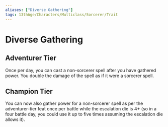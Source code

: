 ```yaml
---
aliases: ["Diverse Gathering"]
tags: 13thAge/Characters/Multiclass/Sorcerer/Trait
---
```

# Diverse Gathering

## Adventurer Tier

Once per day, you can cast a non-sorcerer spell after you have gathered power. You double the damage of the spell as if it were a sorcerer
spell.

## Champion Tier

You can now also gather power for a non-sorcerer spell as per the adventurer-tier feat once per battle while the escalation die is 4+ (so in a four battle day, you could use it up to five times assuming the escalation die allows it).
